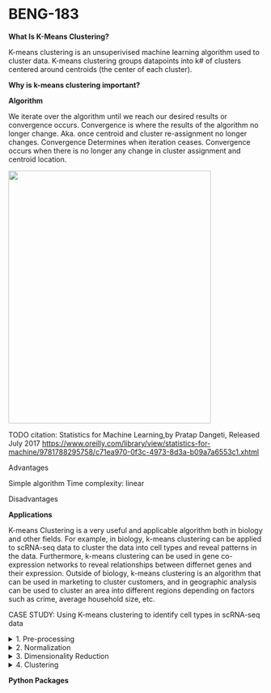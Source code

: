 # BENG-183
**What Is K-Means Clustering?**

K-means clustering is an unsuperivised machine learning algorithm used to cluster data. K-means clustering groups datapoints into k# of clusters centered around centroids (the center of each cluster). 

**Why is k-means clustering important?**



**Algorithm**

We iterate over the algorithm until we reach our desired results or convergence occurs.
Convergence is where the results of the algorithm no longer change. Aka. once centroid and cluster re-assignment no longer changes. 
Convergence
Determines when iteration ceases. Convergence occurs when there is no longer any change in cluster assignment and centroid location. 



<img src="https://user-images.githubusercontent.com/59674595/205348356-2c56f50a-6a37-4801-bba8-80fc99be3ca1.png" width="400" height="500">

TODO citation: Statistics for Machine Learning,by Pratap Dangeti, Released July 2017 https://www.oreilly.com/library/view/statistics-for-machine/9781788295758/c71ea970-0f3c-4973-8d3a-b09a7a6553c1.xhtml

Advantages
 
Simple algorithm 
Time complexity: linear 

Disadvantages

**Applications**

K-means Clustering is a very useful and applicable algorithm both in biology and other fields. For example, in biology, k-means clustering can be applied to scRNA-seq data to cluster the data into cell types and reveal patterns in the data. Furthermore, k-means clustering can be used in gene co-expression networks to reveal relationships between differnet genes and their expression. Outside of biology, k-means clustering is an algorithm that can be used in marketing to cluster customers, and in geographic analysis can be used to cluster an area into different regions depending on factors such as crime, average household size, etc. 

CASE STUDY: Using K-means clustering to identify cell types in scRNA-seq data 

<details>
<summary>1. Pre-processing</summary>
<br>
First, the quality of each read needs to be checked. To check the quality of reads, a tool called FASTQC is used. FASTQC provides a report on the quality of the data, and if the data is deemed good quality the data is now ready to be aligned to the reference genome. There are many tools to perform alignment, one of those is STAR (Spliced Transcripts Alignment to a Reference). The final step of processing involves counting the number of reads that map to each gene. STAR stores the aligned data in a BAM file, there are tools such as featureCounts which take in a BAM file (the alignment output) and output a count matrix (number of reads per gene). (https://hbctraining.github.io/Intro-to-rnaseq-hpc-O2/lessons/05_counting_reads.html)
</details>

<details>
<summary>2. Normalization</summary>
<br>
The data must be normalized prior to clustering to remove any bias introduced into the data by different factors including, but not limited to, gene length and GC content. One useful tool to normalize scRNA-seq data is scTransform, a function in Seurat. https://blog.bioturing.com/2022/01/27/a-guide-to-scrna-seq-normalization/#:~:text=What%20is%20scRNA%2DSeq%20Normalization,level%20of%20biological%20gene%20expression. 
</details>

<details>
<summary>3. Dimensionality Reduction</summary>
<br>
Once the data has been normalized, the data must be dimensionaly reduced. This is a necessary step prior to clustering because k-means clustering measures the eucladian distance between data points, and in high-dimensionality space, this is very difficult to measure. One type of dimensionality reduction is PCA (principal component analysis). After performing dimensionality reduction, each cell is represented by a single data point and is mapped to a graphical location. 
</details>


<details>
<summary>4. Clustering</summary>
<br>
At last, the data is ready to be clustered (using k-means clustering)! Clustering results depend on the value of k chosen. K represents the number of clusters. First, each centroid (the center of each cluster) is randomly assigned to the position of a data point. Next, the distance between each centroid and each data point is measured. Then, the data points are assigned to the cluster in which they are closest to (the smallest eucladian distance between a datapoint and a centroid). The algorithm continues until convergence is achieved. See the algorithm section for a more detailed description of how the algorithm works. The final output of the algorithm is the dataset clustered into k # of clusters with each unique data point assigned to a cluster.
</details>

**Python Packages**
